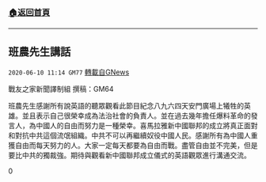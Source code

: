 ###  [:house:返回首頁](https://github.com/ourhimalayas/txt)
---

## 班農先生講話
`2020-06-10 11:14 GM77` [轉載自GNews](https://gnews.org/zh-hant/229110/)

戰友之家新聞譯制組
撰稿：GM64



班農先生感謝所有說英語的聽眾觀看此節目紀念八九六四天安門廣場上犧牲的英雄。並且表示自己很榮幸成為法治社會的負責人。並在過去幾年擔任爆料革命的發言人，為中國人的自由而努力是一種榮幸。喜馬拉雅新中國聯邦的成立將真正面對和對抗中共這個流氓組織。中共不可以再繼續奴役中國人民。感謝所有為中國人重獲自由而每天努力的人。大家一定每天都要為自由而戰。盡管自由並不完美，但是要比中共的獨裁強。期待與觀看新中國聯邦成立儀式的英語觀眾進行溝通交流。

0
